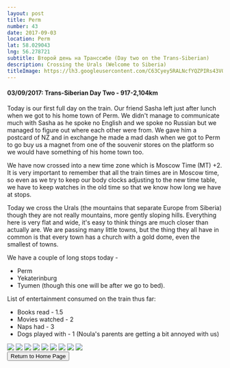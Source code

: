 ```yaml
---
layout: post
title: Perm
number: 43
date: 2017-09-03
location: Perm
lat: 58.029043
lng: 56.278721
subtitle: Второй день на Транссибе (Day two on the Trans-Siberian)
description: Crossing the Urals (Welcome to Siberia)
titleImage: https://lh3.googleusercontent.com/C63Cyey5RALNcfYQZPIRs43VOsrKpkFi08syUZMXCFFxGT_G7k9D42uR70BL16zG4fEjjp1FYYHnTd-PvuGWMJZ9qiZIL6EPd3cKhqQpquzPaH4p12QWCcGf5igrZCOHo5Z09ZWW_-c=w2400
---
```


<h4>03/09/2017: Trans-Siberian Day Two - 917-2,104km</h4>

Today is our first full day on the train. Our friend Sasha left just after lunch when we got to his home town of Perm. 
We didn't manage to communicate much with Sasha as he spoke no English and we spoke no Russian but we managed to figure out where each other were from. We gave him a postcard of NZ and in exchange he made a mad dash when we got to Perm to go buy us a magnet from one of the souvenir stores on the platform so we would have something of his home town too. 

We have now crossed into a new time zone which is Moscow Time (MT) +2. It is very important to remember that all the train times are in Moscow time, so even as we try to keep our body clocks adjusting to the new time table, we have to keep watches in the old time so that we know how long we have at stops. 

Today we cross the Urals (the mountains that separate Europe from Siberia) though they are not really mountains, more gently sloping hills. Everything here is very flat and wide, it's easy to think things are much closer than actually are. We are passing many little towns, but the thing they all have in common is that every town has a church with a gold dome, even the smallest of towns.

We have a couple of long stops today - 
* Perm
* Yekaterinburg
* Tyumen (though this one will be after we go to bed).

List of entertainment consumed on the train thus far:
* Books read - 1.5
* Movies watched - 2
* Naps had - 3
* Dogs played with - 1 (Noula's parents are getting a bit annoyed with us)

<img src="https://lh3.googleusercontent.com/fNEQ_j7tPFPQsEDFEhog5lhhtAQ0wuK76_FilD5MNh7ZfURW2ShgkuBBKla6nzY8Wr8swSwyJld7STSd4IFG22sQVTRdZ10h8SR_IGCxjNZpqZhPsf-rYTcXRC_akc79LojF7fBLELI=w2400" class="image1">
<img src="https://lh3.googleusercontent.com/nU_185UQfaxO5sDvsWjsqsDT1WAHbzko7mvh2KDXjpjxT3Ca3i0v3Cx8pTWIbrfW6PNALkfU7O4AEZdyJfxqwUdojwcKDZC8dmScJM6tCHTtVNLH0CO8LOIioHe_CJzyT1Mky8kdmxk=w2400" class="image1">
<img src="https://lh3.googleusercontent.com/-D6SWfsHQD5PtfHWbwVDxy7wq-_JHC9Wi0h4-58sMq26laI9-3UtvByrjRa7ltKWwqu2arZ818dGZYBoM7uWwKmvyNTq2gPOX4FDQ3PTH39wODfS280OLJmo5x-dLpGZj50HhDphS9E=w2400" class="image1">
<img src="https://lh3.googleusercontent.com/tenwAyjkjMIrBYQKqSFzv58bE7SGMMjZEyHxcxqzJ-NE3ChC-tGJt6swACGalEwd10fqhKX7_J27eRbmMCc-1P62zNG7KXlQ-J6qBKYK7fnfCgSYvvAJq8tsbPC_Y_gWA8frf839eV8=w2400" class="image1">
<img src="https://lh3.googleusercontent.com/mDszvrdg27YKmn-D9RxKV7k4DK_7rqoSpG0mBtrNh0ehoZZtO7VSSxRM9qZuOlQv4NUeAFg_R8bKvTs6qrC9jmCLKzc76s0QsbfTHhCJOkhD8ReLf-vFdYzBE65mlgo3a7Yzs8_1834=w2400" class="image1">
<img src="https://lh3.googleusercontent.com/bfMRhVmBFd6W3qqMenJuM1L84a3C6TjQ1dEnkm0gZdNkXEd_hyOY78SaGNDwRw7WGHcZibAv7O0FwSm1VXAkSwFwKH0OJec2q2E7W0-VVfOxNvH1PuRuTGa1KIxvRB9EHQv91RCRjq0=w2400" class="image1">
<img src="https://lh3.googleusercontent.com/iLu4-B599A-J3XEUJRS9omLJIywysFPyksFXgRnKJrpxf6swkxt30w72de-WIxvHRYNg7FiP55GZ-DRzzKn5Exu5187IIXGxxCAFQ75Kg9NTfmSiBrV4IijPkjdR5Aj8aiLMwIJpxFk=w2400" class="image1">
<img src="https://lh3.googleusercontent.com/puwKhvkK5RFcGMBNZTZIwzrIQtMm1DhMv3upqNnTJooyl4dYALmDt-i1wtOIn0vwGhYd1e2CvKnELUsMwvJVb8FZyn3BMVILHmk5wB5SddeyPxwLVfcA7LBHnfMj6gmE28BdtEqxSSI=w2400" class="image1">
<img src="https://lh3.googleusercontent.com/LaLis1LLOI2OJQyl415BwIxzVg8kaixbzdmk1eYPpVa6zTL1gGqDtF-7ws-eILkDajgdJHeV1CMQw410Zf3-wb9z63hB71iDf_AlyLXC1sSe63vJbFxPwPVSysr1x2oYiQ1AvFj9Kc0=w2400" class="image1">

<div class="wrapper">
  <input type="button" class="button" value="Return to Home Page" onclick="self.close()">
</div>
